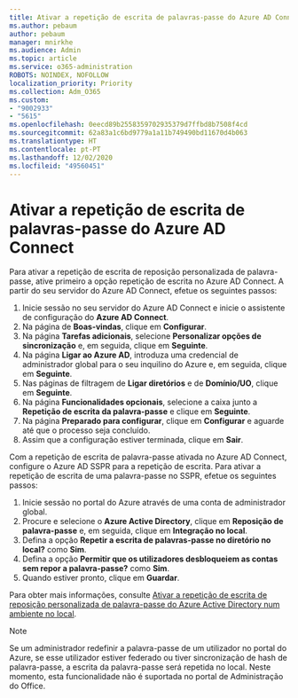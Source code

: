 ```yaml
---
title: Ativar a repetição de escrita de palavras-passe do Azure AD Connect
ms.author: pebaum
author: pebaum
manager: mnirkhe
ms.audience: Admin
ms.topic: article
ms.service: o365-administration
ROBOTS: NOINDEX, NOFOLLOW
localization_priority: Priority
ms.collection: Adm_O365
ms.custom:
- "9002933"
- "5615"
ms.openlocfilehash: 0eecd89b2558359702935379d7ffbd8b7508f4cd
ms.sourcegitcommit: 62a83a1c6bd9779a1a11b749490bd11670d4b063
ms.translationtype: HT
ms.contentlocale: pt-PT
ms.lasthandoff: 12/02/2020
ms.locfileid: "49560451"
---
```

# <a name="enable-password-writeback-in-azure-ad-connect"></a>Ativar a repetição de escrita de palavras-passe do Azure AD Connect

Para ativar a repetição de escrita de reposição personalizada de palavra-passe, ative primeiro a opção repetição de escrita no Azure AD Connect. A partir do seu servidor do Azure AD Connect, efetue os seguintes passos:

1. Inicie sessão no seu servidor do Azure AD Connect e inicie o assistente de configuração do **Azure AD Connect**.
2. Na página de **Boas-vindas**, clique em **Configurar**.
3. Na página **Tarefas adicionais**, selecione **Personalizar opções de sincronização** e, em seguida, clique em **Seguinte**.
4. Na página **Ligar ao Azure AD**, introduza uma credencial de administrador global para o seu inquilino do Azure e, em seguida, clique em **Seguinte**.
5. Nas páginas de filtragem de **Ligar diretórios** e de **Domínio/UO**, clique em **Seguinte**.
6. Na página **Funcionalidades opcionais**, selecione a caixa junto a **Repetição de escrita da palavra-passe** e clique em **Seguinte**.
7. Na página **Preparado para configurar**, clique em **Configurar** e aguarde até que o processo seja concluído.
8. Assim que a configuração estiver terminada, clique em **Sair**.

Com a repetição de escrita de palavra-passe ativada no Azure AD Connect, configure o Azure AD SSPR para a repetição de escrita.  Para ativar a repetição de escrita de uma palavra-passe no SSPR, efetue os seguintes passos:

1. Inicie sessão no portal do Azure através de uma conta de administrador global.
2. Procure e selecione o **Azure Active Directory**, clique em **Reposição de palavra-passe** e, em seguida, clique em **Integração no local**.
3. Defina a opção **Repetir a escrita de palavras-passe no diretório no local?** como **Sim**.
4. Defina a opção **Permitir que os utilizadores desbloqueiem as contas sem repor a palavra-passe?** como **Sim**.
5. Quando estiver pronto, clique em **Guardar**.

Para obter mais informações, consulte [Ativar a repetição de escrita de reposição personalizada de palavra-passe do Azure Active Directory num ambiente no local](https://docs.microsoft.com/azure/active-directory/authentication/tutorial-enable-sspr-writeback).

> [!NOTE]
>  Se um administrador redefinir a palavra-passe de um utilizador no portal do Azure, se esse utilizador estiver federado ou tiver sincronização de hash de palavra-passe, a escrita da palavra-passe será repetida no local. Neste momento, esta funcionalidade não é suportada no portal de Administração do Office.